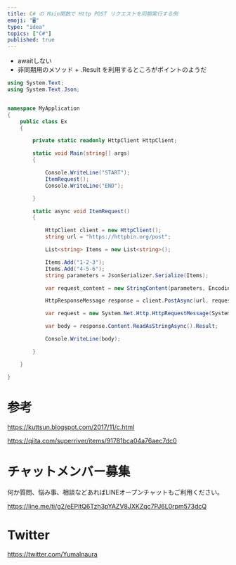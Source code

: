 ```yaml
---
title: C# の Main関数で Http POST リクエストを同期実行する例
emoji: "🖥"
type: "idea"
topics: ["C#"]
published: true
---
```


- awaitしない
- 非同期用のメソッド + .Result を利用するところがポイントのようだ

```c#
using System.Text;
using System.Text.Json;


namespace MyApplication
{
    public class Ex
    {

        private static readonly HttpClient HttpClient;

        static void Main(string[] args)
        {

            Console.WriteLine("START");
            ItemRequest();
            Console.WriteLine("END");

        }

        static async void ItemRequest()
        {

            HttpClient client = new HttpClient();
            string url = "https://httpbin.org/post";

            List<string> Items = new List<string>();

            Items.Add("1-2-3");
            Items.Add("4-5-6");
            string parameters = JsonSerializer.Serialize(Items);

            var request_content = new StringContent(parameters, Encoding.UTF8, "application/json");

            HttpResponseMessage response = client.PostAsync(url, request_content).Result;

            var request = new System.Net.Http.HttpRequestMessage(System.Net.Http.HttpMethod.Post, url);

            var body = response.Content.ReadAsStringAsync().Result;

            Console.WriteLine(body);

        }

    }

}
```

# 参考

https://kuttsun.blogspot.com/2017/11/c.html


https://qiita.com/superriver/items/91781bca04a76aec7dc0


# チャットメンバー募集


何か質問、悩み事、相談などあればLINEオープンチャットもご利用ください。

https://line.me/ti/g2/eEPltQ6Tzh3pYAZV8JXKZqc7PJ6L0rpm573dcQ


# Twitter

https://twitter.com/YumaInaura

